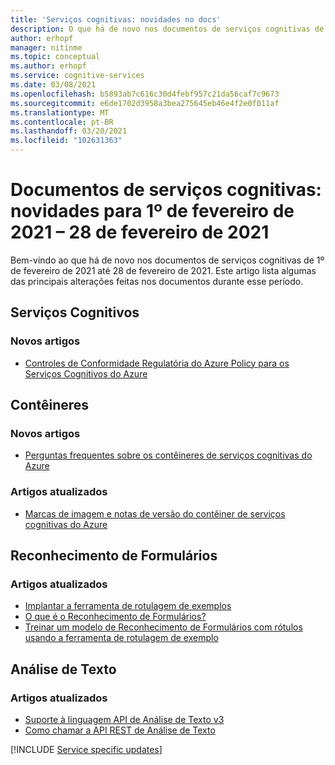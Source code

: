 ```yaml
---
title: 'Serviços cognitivas: novidades no docs'
description: O que há de novo nos documentos de serviços cognitivas de 1º de fevereiro de 2020 – 28 de fevereiro de 2020.
author: erhopf
manager: nitinme
ms.topic: conceptual
ms.author: erhopf
ms.service: cognitive-services
ms.date: 03/08/2021
ms.openlocfilehash: b5893ab7c616c30d4febf957c21da56caf7c9673
ms.sourcegitcommit: e6de1702d3958a3bea275645eb46e4f2e0f011af
ms.translationtype: MT
ms.contentlocale: pt-BR
ms.lasthandoff: 03/20/2021
ms.locfileid: "102631363"
---
```

# <a name="cognitive-services-docs-whats-new-for-february-1-2021---february-28-2021"></a>Documentos de serviços cognitivas: novidades para 1º de fevereiro de 2021 – 28 de fevereiro de 2021

Bem-vindo ao que há de novo nos documentos de serviços cognitivas de 1º de fevereiro de 2021 até 28 de fevereiro de 2021. Este artigo lista algumas das principais alterações feitas nos documentos durante esse período.

## <a name="cognitive-services"></a>Serviços Cognitivos

### <a name="new-articles"></a>Novos artigos

- [Controles de Conformidade Regulatória do Azure Policy para os Serviços Cognitivos do Azure](security-controls-policy.md)

## <a name="containers"></a>Contêineres

### <a name="new-articles"></a>Novos artigos

- [Perguntas frequentes sobre os contêineres de serviços cognitivas do Azure](/azure/cognitive-services/containers/container-faq)

### <a name="updated-articles"></a>Artigos atualizados

- [Marcas de imagem e notas de versão do contêiner de serviços cognitivas do Azure](/azure/cognitive-services/containers/container-image-tags)

## <a name="form-recognizer"></a>Reconhecimento de Formulários

### <a name="updated-articles"></a>Artigos atualizados

- [Implantar a ferramenta de rotulagem de exemplos](/azure/cognitive-services/form-recognizer/deploy-label-tool)
- [O que é o Reconhecimento de Formulários?](/azure/cognitive-services/form-recognizer/overview)
- [Treinar um modelo de Reconhecimento de Formulários com rótulos usando a ferramenta de rotulagem de exemplo](/azure/cognitive-services/form-recognizer/quickstarts/label-tool)

## <a name="text-analytics"></a>Análise de Texto

### <a name="updated-articles"></a>Artigos atualizados

- [Suporte à linguagem API de Análise de Texto v3](/azure/cognitive-services/text-analytics/language-support)
- [Como chamar a API REST de Análise de Texto](/azure/cognitive-services/text-analytics/how-tos/text-analytics-how-to-call-api)

[!INCLUDE [Service specific updates](./includes/service-specific-updates.md)]